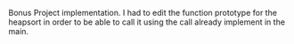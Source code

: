 Bonus Project implementation. I had to edit the function prototype for the heapsort in order to be able to call it using the call already implement in the main.
